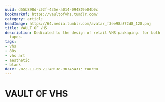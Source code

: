 ```yaml
---
uuid: d55b898d-c02f-435e-a014-094819e04b0c
bookmarkOf: https://vaultofvhs.tumblr.com/
category: article
headImage: https://64.media.tumblr.com/avatar_f3ee98a872d8_128.pnj
title: VAULT OF VHS
description: Dedicated to the design of retail VHS packaging, for both home & pre-recorded
  tapes. 
tags:
- vhs
- 80s
- vhs art
- aesthetic
- blank
date: 2022-11-08 21:40:38.967454315 +00:00
---
```

# VAULT OF VHS

